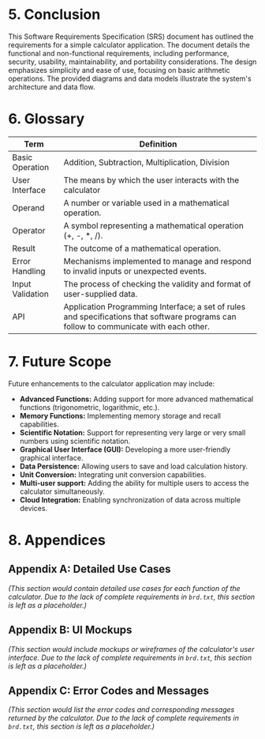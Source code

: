 # 5. Conclusion

This Software Requirements Specification (SRS) document has outlined the requirements for a simple calculator application. The document details the functional and non-functional requirements, including performance, security, usability, maintainability, and portability considerations.  The design emphasizes simplicity and ease of use, focusing on basic arithmetic operations. The provided diagrams and data models illustrate the system's architecture and data flow.

# 6. Glossary

| Term             | Definition                                                              |
|-----------------|--------------------------------------------------------------------------|
| Basic Operation  | Addition, Subtraction, Multiplication, Division                           |
| User Interface   | The means by which the user interacts with the calculator                |
| Operand          | A number or variable used in a mathematical operation.                 |
| Operator         | A symbol representing a mathematical operation (+, -, \*, /).            |
| Result           | The outcome of a mathematical operation.                               |
| Error Handling   | Mechanisms implemented to manage and respond to invalid inputs or unexpected events.|
| Input Validation | The process of checking the validity and format of user-supplied data.|
| API              | Application Programming Interface; a set of rules and specifications that software programs can follow to communicate with each other.|


# 7. Future Scope

Future enhancements to the calculator application may include:

*   **Advanced Functions:**  Adding support for more advanced mathematical functions (trigonometric, logarithmic, etc.).
*   **Memory Functions:** Implementing memory storage and recall capabilities.
*   **Scientific Notation:** Support for representing very large or very small numbers using scientific notation.
*   **Graphical User Interface (GUI):** Developing a more user-friendly graphical interface.
*   **Data Persistence:**  Allowing users to save and load calculation history.
*   **Unit Conversion:**  Integrating unit conversion capabilities.
*   **Multi-user support:**  Adding the ability for multiple users to access the calculator simultaneously. 
*   **Cloud Integration:**  Enabling synchronization of data across multiple devices.

# 8. Appendices

## Appendix A:  Detailed Use Cases

*(This section would contain detailed use cases for each function of the calculator.  Due to the lack of complete requirements in `brd.txt`, this section is left as a placeholder.)*

## Appendix B:  UI Mockups

*(This section would include mockups or wireframes of the calculator's user interface.  Due to the lack of complete requirements in `brd.txt`, this section is left as a placeholder.)*

## Appendix C:  Error Codes and Messages

*(This section would list the error codes and corresponding messages returned by the calculator. Due to the lack of complete requirements in `brd.txt`, this section is left as a placeholder.)*